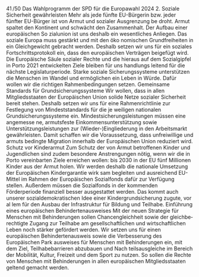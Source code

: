 41 /50
Das Wahlprogramm der SPD für die Europawahl 2024
2. Soziale Sicherheit gewährleisten
Mehr als jede fünfte EU-Bürgerin bzw. jeder fünfter EU-Bürger ist von Armut und sozialer Ausgrenzung be­
droht. Armut spaltet den Kontinent und schwächt den Zusammenhalt. Der Aufbau einer europäischen So­
zialunion ist uns deshalb ein wesentliches Anliegen. Das soziale Europa muss gestärkt und mit den öko­
nomischen Grundfreiheiten in ein Gleichgewicht gebracht werden. Deshalb setzen wir uns für ein soziales 
Fortschrittsprotokoll ein, dass den europäischen Verträgen beigefügt wird. Die Europäische Säule sozialer 
Rechte und die hieraus auf dem Sozialgipfel in Porto 2021 entwickelten Ziele bleiben für uns handlungs­
leitend für die nächste Legislaturperiode. Starke soziale Sicherungssysteme unterstützen die Menschen im 
Wandel und ermöglichen ein Leben in Würde. Dafür wollen wir die richtigen Rahmenbedingungen setzen.
Gemeinsame Standards für Grundsicherungssysteme
Wir wollen, dass in allen Mitgliedsstaaten der Europäischen Union solide Netze sozialer Sicherheit bereit­
stehen. Deshalb setzen wir uns für eine Rahmenrichtlinie zur Festlegung von Mindeststandards für die je­
weiligen nationalen Grundsicherungssysteme ein. Mindestsicherungsleistungen müssen eine angemesse­
ne, armutsfeste Einkommensunterstützung sowie Unterstützungsleistungen zur (Wieder-)Eingliederung 
in den Arbeitsmarkt gewährleisten. Damit schaffen wir die Voraussetzung, dass unfreiwillige und armuts­
bedingte Migration innerhalb der Europäischen Union reduziert wird.
Schutz vor Kinderarmut
Zum Schutz der von Armut betroffenen Kinder und Jugendlichen sind zudem besondere Anstrengungen 
nötig, wenn wir die in Porto vereinbarten Ziele erreichen wollen: bis 2030 in der EU fünf Millionen Kinder 
aus der Armut holen. Wir werden deshalb die nationale Umsetzung der Europäischen Kindergarantie wirk­
sam begleiten und ausreichend EU-Mittel im Rahmen der Europäischen Sozialfonds dafür zur Verfügung 
stellen. Außerdem müssen die Sozialfonds in der kommenden Förderperiode finanziell besser ausgestattet 
werden. Das kommt auch unserer sozialdemokratischen Idee einer Kindergrundsicherung zugute, vor al­
lem für den Ausbau der Infrastruktur für Bildung und Teilhabe.
Einführung eines europäischen Behindertenausweises
Mit der neuen Strategie für Menschen mit Behinderungen sollen Chancengleichheit sowie der gleichbe­
rechtigte
Zugang zur Teilhabe am gesellschaftlichen und wirtschaftlichen Leben noch stärker gefördert werden. Wir 
setzen uns für einen europäischen Behindertenausweis sowie die Verbesserung des Europäischen Park­
ausweises für Menschen mit Behinderungen ein, mit dem Ziel, Teilhabebarrieren abzubauen und Nach­
teilsausgleiche im Bereich der Mobilität, Kultur, Freizeit und dem Sport zu nutzen. So sollen die Rechte von 
Menschen mit Behinderungen in allen europäischen Mitgliedsstaaten geltend gemacht werden.
